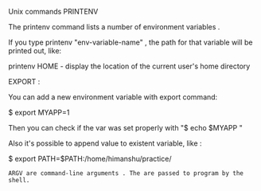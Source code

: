 Unix commands
  PRINTENV
  
The printenv command lists a number of environment variables .

 If you type printenv "env-variable-name" , the path for that variable will be printed out, like: 
 
 printenv HOME  - display the location of the current user's home directory
 
 EXPORT :
 
 You can add a new environment variable with export command: 
 
 $ export MYAPP=1
 
 Then you can check if the var was set properly with "$ echo $MYAPP "
 
 Also it's possible to append value to existent variable, like :
 
 $ export PATH=$PATH:/home/himanshu/practice/
 
    ARGV are command-line arguments . The are passed to program by the shell.
